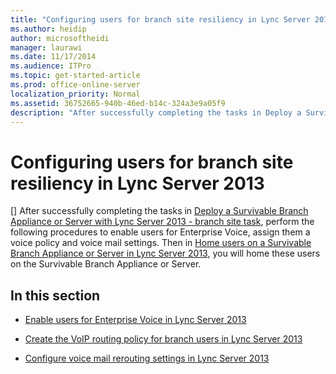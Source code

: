 ```yaml
---
title: "Configuring users for branch site resiliency in Lync Server 2013"
ms.author: heidip
author: microsoftheidi
manager: laurawi
ms.date: 11/17/2014
ms.audience: ITPro
ms.topic: get-started-article
ms.prod: office-online-server
localization_priority: Normal
ms.assetid: 36752665-940b-46ed-b14c-324a3e9a05f9
description: "After successfully completing the tasks in Deploy a Survivable Branch Appliance or Server with Lync Server 2013 - branch site task, perform the following procedures to enable users for Enterprise Voice, assign them a voice policy and voice mail settings. Then in Home users on a Survivable Branch Appliance or Server in Lync Server 2013, you will home these users on the Survivable Branch Appliance or Server."
---
```


# Configuring users for branch site resiliency in Lync Server 2013
[]
After successfully completing the tasks in [Deploy a Survivable Branch Appliance or Server with Lync Server 2013 - branch site task](deploy-a-survivable-branch-appliance-or-serverbranch-site-task.md), perform the following procedures to enable users for Enterprise Voice, assign them a voice policy and voice mail settings. Then in [Home users on a Survivable Branch Appliance or Server in Lync Server 2013](home-users-on-a-survivable-branch-appliance-or-server.md), you will home these users on the Survivable Branch Appliance or Server.
  
## In this section

- [Enable users for Enterprise Voice in Lync Server 2013](enable-users-for-enterprise-voice.md)
    
- [Create the VoIP routing policy for branch users in Lync Server 2013](create-the-voip-routing-policy-for-branch-users.md)
    
- [Configure voice mail rerouting settings in Lync Server 2013](configure-voice-mail-rerouting-settings.md)
    

